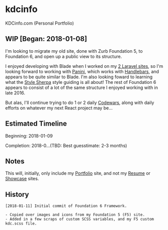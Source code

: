 # kdcinfo

KDCinfo.com (Personal Portfolio)

## WIP [Began: 2018-01-08]

I'm looking to migrate my old site, done with Zurb Foundation 5, to Foundation 6, and open up a public view to its structure.

I enjoyed developing with Blade when I worked on my [2 Laravel sites](https://kdcinfo.com/keeptrack/), so I'm looking forward to working with [Panini](https://foundation.zurb.com/sites/docs/panini.html), which works with [Handlebars](http://handlebarsjs.com/), and appears to be quite similar to Blade. I'm also looking foward to learning what the [Style Sherpa](https://github.com/zurb/style-sherpa) style guiding is all about! The rest of Foundation 6 appears to consist of a lot of the same structure I enjoyed working with in late 2016.

But alas, I'll continue trying to do 1 or 2 daily [Codewars](https://www.codewars.com/users/KeithDC), along with daily efforts on whatever my next React project may be...

## Estimated Timeline

Beginning: 2018-01-09

Completion: 2018-0...(TBD: Best guesstimate: 2-3 months)

## Notes

This will, initially, only include my [Portfolio](https://kdcinfo.com) site, and not my [Resume](https://kdcinfo.com/resume) or [Showcase](https://kdcbase.com/) sites.

## History

    [2018-01-11] Initial commit of Foundation 6 Framework.

    - Copied over images and icons from my Foundation 5 (F5) site.
    - Added in a few scraps of custom SCSS variables, and my F5 custom kdc.scss file.
